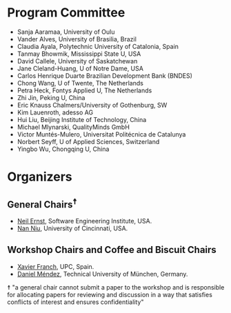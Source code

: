 # Program Committee
* Sanja Aaramaa, University of Oulu
* Vander Alves, University of Brasilia, Brazil 
* Claudia Ayala, Polytechnic University of Catalonia, Spain
* Tanmay Bhowmik, Mississippi State U, USA 
* David Callele, University of Saskatchewan 
* Jane Cleland-Huang, U of Notre Dame, USA 
* Carlos Henrique Duarte Brazilian Development Bank (BNDES)
* Chong Wang, U of Twente, The Netherlands 
* Petra Heck, Fontys Applied U, The Netherlands 
* Zhi Jin, Peking U, China
* Eric Knauss  Chalmers/University of Gothenburg, SW
* Kim Lauenroth, adesso AG
* Hui Liu, Beijing Institute of Technology, China 
* Michael Mlynarski, QualityMinds GmbH
* Victor Muntés-Mulero, Universitat Politécnica de Catalunya
* Norbert Seyff, U of Applied Sciences, Switzerland
* Yingbo Wu, Chongqing U, China

# Organizers

## General Chairs<sup>☨</sup>
* [Neil Ernst](http://twitter.com/neilernst), Software Engineering Institute, USA.
* [Nan Niu](http://homepages.uc.edu/~niunn/), University of Cincinnati, USA. 

## Workshop Chairs and Coffee and Biscuit Chairs
* [Xavier Franch](https://www.essi.upc.edu/~franch/), UPC, Spain. 
* [Daniel Méndez](http://www.mendezfe.org), Technical University of München, Germany.


☨ "a general chair cannot submit a paper to the workshop and is
responsible for allocating papers for reviewing and discussion in a way
that satisfies conflicts of interest and ensures confidentiality"
